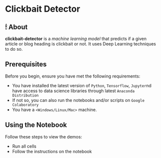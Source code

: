 # Clickbait Detector

## 🕯 About
**clickbait-detector** is a *machine learning model* that predicts if a given article or blog heading is clickbait or not. It uses Deep Learning techniques to do so.

<!--- Additional line of information text about what the project does. Your introduction should be around 2 or 3 sentences. Don't go overboard, people won't read it.--->

## Prerequisites

Before you begin, ensure you have met the following requirements:
<!--- These are just example requirements. Add, duplicate or remove as required --->
* You have installed the latest version of `Python`, `Tensorflow`, `Jupyter`nd have access to data science libraries through latest `Anaconda Distribution`
* If not so, you can also run the notebooks and/or scripts on `Google Colaboratory`
* You have a `<Windows/Linux/Mac>` machine. 

## Using the Notebook

Follow these steps to view the demos:

* Run all cells
* Follow the instructions on the notebook

<!--- Add run commands and examples you think users will find useful. Provide an options reference for bonus points! -->